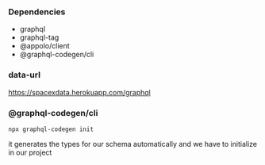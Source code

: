 ### Dependencies

- graphql
- graphql-tag
- @appolo/client
- @graphql-codegen/cli

### data-url

https://spacexdata.herokuapp.com/graphql

### @graphql-codegen/cli

```
npx graphql-codegen init
```

it generates the types for our schema automatically and we have to initialize in our project
